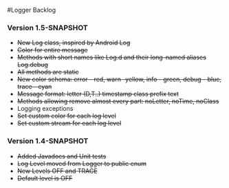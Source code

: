 #Logger Backlog

### Version 1.5-SNAPSHOT
 * ~~New Log class, inspired by Android Log~~
 * ~~Color for entire message~~
 * ~~Methods with short names like Log.d and their long-named aliases Log.debug~~
 * ~~All methods are static~~
 * ~~New color schema: error - red, warn -yellow, info - green, debug - blue, trace - cyan~~
 * ~~Message format: letter (D,T..) timestamp class prefix  text~~
 * ~~Methods allowing remove almost every part: noLetter, noTime, noClass~~
 * Logging exceptions
 * ~~Set custom color for each log level~~
 * ~~Set custom stream for each log level~~

### Version 1.4-SNAPSHOT
* ~~Added Javadocs and Unit tests~~
* ~~Log Level moved from Logger to public enum~~
* ~~New Levels OFF and TRACE~~
* ~~Default level is OFF~~
